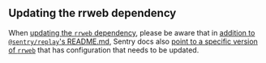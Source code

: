 ## Updating the rrweb dependency

When [updating the `rrweb` dependency](https://github.com/getsentry/sentry-javascript/blob/a493aa6a46555b944c8d896a2164bcd8b11caaf5/packages/replay/package.json?plain=1#LL55),
please be aware that in [addition to `@sentry/replay`'s README.md](https://github.com/getsentry/sentry-javascript/blob/a493aa6a46555b944c8d896a2164bcd8b11caaf5/packages/replay/README.md?plain=1#LL204),
Sentry docs also [point to a specific version of `rrweb`](https://github.com/getsentry/sentry-docs/blob/d6adadffc9e468ba777ccc733e69c373181237c9/src/platforms/javascript/common/session-replay/configuration.mdx?plain=1#LL49) that has configuration that needs to be updated.
